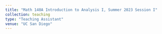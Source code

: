 ```yaml
---
title: "Math 140A Introduction to Analysis I, Summer 2023 Session I"
collection: teaching
type: "Teaching Assistant"
venue: "UC San Diego"
---
```

